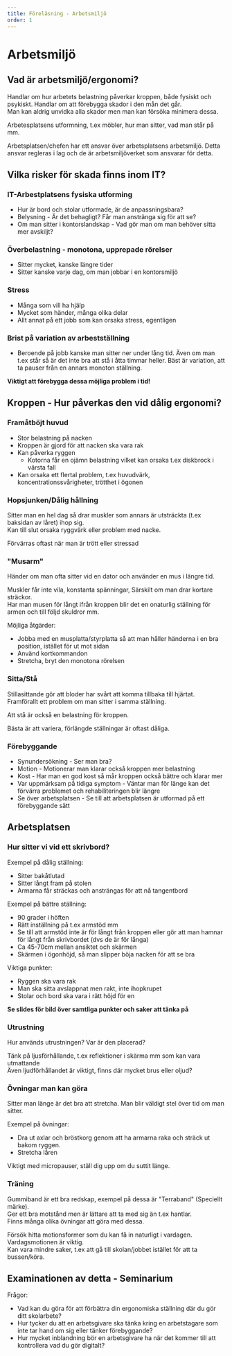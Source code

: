```yaml
---
title: Föreläsning - Arbetsmiljö
order: 1
---
```


# Arbetsmiljö

## Vad är arbetsmiljö/ergonomi?

Handlar om hur arbetets belastning påverkar kroppen, både fysiskt och psykiskt. Handlar om att förebygga skador i den mån det går.  
Man kan aldrig unvidka alla skador men man kan försöka minimera dessa.

Arbetesplatsens utformning, t.ex möbler, hur man sitter, vad man står på mm.

Arbetsplatsen/chefen har ett ansvar över arbetsplatsens arbetsmiljö. Detta ansvar regleras i lag och de är arbetsmiljöverket som ansvarar för detta.

## Vilka risker för skada finns inom IT?

### IT-Arbestplatsens fysiska utforming

- Hur är bord och stolar utformade, är de anpassningsbara?
- Belysning - Är det behagligt? Får man anstränga sig för att se?
- Om man sitter i kontorslandskap - Vad gör man om man behöver sitta mer avskiljt?

### Överbelastning - monotona, upprepade rörelser

- Sitter mycket, kanske längre tider
- Sitter kanske varje dag, om man jobbar i en kontorsmiljö

### Stress

- Många som vill ha hjälp
- Mycket som händer, många olika delar
- Allt annat på ett jobb som kan orsaka stress, egentligen

### Brist på variation av arbestställning

- Beroende på jobb kanske man sitter ner under lång tid. Även om man t.ex står så är det inte bra att stå i åtta timmar heller. Bäst är variation, att ta pauser från en annars monoton ställning.

**Viktigt att förebygga dessa möjliga problem i tid!**

## Kroppen - Hur påverkas den vid dålig ergonomi?

### Framåtböjt huvud

- Stor belastning på nacken
- Kroppen är gjord för att nacken ska vara rak
- Kan påverka ryggen
  - Kotorna får en ojämn belastning vilket kan orsaka t.ex diskbrock i värsta fall
- Kan orsaka ett flertal problem, t.ex huvudvärk, koncentrationssvårigheter, trötthet i ögonen

### Hopsjunken/Dålig hållning

Sitter man en hel dag så drar muskler som annars är utsträckta (t.ex baksidan av låret) ihop sig.  
Kan till slut orsaka ryggvärk eller problem med nacke.

Förvärras oftast när man är trött eller stressad

### "Musarm"

Händer om man ofta sitter vid en dator och använder en mus i längre tid.

Muskler får inte vila, konstanta spänningar, Särskilt om man drar kortare sträckor.  
Har man musen för långt ifrån kroppen blir det en onaturlig ställning för armen och till följd skuldror mm.

Möjliga åtgärder:

- Jobba med en musplatta/styrplatta så att man håller händerna i en bra position, istället för ut mot sidan
- Använd kortkommandon
- Stretcha, bryt den monotona rörelsen

### Sitta/Stå

Stillasittande gör att bloder har svårt att komma tillbaka till hjärtat.  
Framförallt ett problem om man sitter i samma ställning.

Att stå är också en belastning för kroppen.

Bästa är att variera, förlängde ställningar är oftast dåliga.

### Förebyggande

- Synundersökning - Ser man bra?
- Motion - Motionerar man klarar också kroppen mer belastning
- Kost - Har man en god kost så mår kroppen också bättre och klarar mer
- Var uppmärksam på tidiga symptom - Väntar man för länge kan det förvärra problemet och rehabiliteringen blir längre
- Se över arbetsplatsen - Se till att arbetsplatsen är utformad på ett förebyggande sätt

## Arbetsplatsen

### Hur sitter vi vid ett skrivbord?

Exempel på dålig ställning:

- Sitter bakåtlutad
- Sitter långt fram på stolen
- Armarna får sträckas och ansträngas för att nå tangentbord

Exempel på bättre ställning:

- 90 grader i höften
- Rätt inställning på t.ex armstöd mm
- Se till att armstöd inte är för långt från kroppen eller gör att man hamnar för långt från skrivbordet (dvs de är för långa)
- Ca 45-70cm mellan ansiktet och skärmen
- Skärmen i ögonhöjd, så man slipper böja nacken för att se bra

Viktiga punkter:

- Ryggen ska vara rak
- Man ska sitta avslappnat men rakt, inte ihopkrupet
- Stolar och bord ska vara i rätt höjd för en

**Se slides för bild över samtliga punkter och saker att tänka på**

### Utrustning

Hur används utrustningen? Var är den placerad?

Tänk på ljusförhållande, t.ex reflektioner i skärma mm som kan vara utmattande  
Även ljudförhållandet är viktigt, finns där mycket brus eller oljud?

### Övningar man kan göra

Sitter man länge är det bra att stretcha. Man blir väldigt stel över tid om man sitter.

Exempel på övningar:

- Dra ut axlar och bröstkorg genom att ha armarna raka och sträck ut bakom ryggen.
- Stretcha låren

Viktigt med micropauser, ställ dig upp om du suttit länge.

### Träning

Gummiband är ett bra redskap, exempel på dessa är "Terraband" (Speciellt märke).  
Ger ett bra motstånd men är lättare att ta med sig än t.ex hantlar.  
Finns många olika övningar att göra med dessa.

Försök hitta motionsformer som du kan få in naturligt i vardagen. Vardagsmotionen är viktig.  
Kan vara mindre saker, t.ex att gå till skolan/jobbet istället för att ta bussen/köra.

## Examinationen av detta - Seminarium

Frågor:

- Vad kan du göra för att förbättra din ergonomiska ställning där du gör ditt skolarbete?
- Hur tycker du att en arbetsgivare ska tänka kring en arbetstagare som inte tar hand om sig eller tänker förebyggande?
- Hur mycket inblandning bör en arbetsgivare ha när det kommer till att kontrollera vad du gör digitalt?
